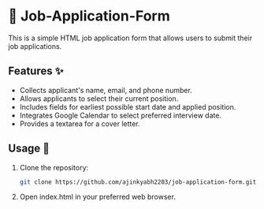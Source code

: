 # 📄 Job-Application-Form

This is a simple HTML job application form that allows users to submit their job applications.

## Features ✨

- Collects applicant's name, email, and phone number.
- Allows applicants to select their current position.
- Includes fields for earliest possible start date and applied position.
- Integrates Google Calendar to select preferred interview date.
- Provides a textarea for a cover letter.

## Usage 🚀

1. Clone the repository:
   ```bash
   git clone https://github.com/ajinkyabh2203/job-application-form.git

2. Open index.html in your preferred web browser.
